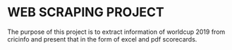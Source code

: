 # WEB SCRAPING PROJECT

The purpose of this project is to extract information of worldcup 2019 from cricinfo and present that in the form of excel and pdf scorecards.
